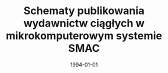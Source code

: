 ---
# Documentation: https://wowchemy.com/docs/managing-content/

title: Schematy publikowania wydawnictw ciągłych w mikrokomputerowym systemie SMAC
subtitle: ''
summary: ''
authors:
- kazienko
tags: []
categories: []
date: '1994-01-01'
lastmod: 2022-10-07T05:47:00Z
featured: false
draft: false

# Featured image
# To use, add an image named `featured.jpg/png` to your page's folder.
# Focal points: Smart, Center, TopLeft, Top, TopRight, Left, Right, BottomLeft, Bottom, BottomRight.
image:
  caption: ''
  focal_point: ''
  preview_only: false

# Projects (optional).
#   Associate this post with one or more of your projects.
#   Simply enter your project's folder or file name without extension.
#   E.g. `projects = ["internal-project"]` references `content/project/deep-learning/index.md`.
#   Otherwise, set `projects = []`.
projects: []
publishDate: '2022-10-07T05:46:59.774864Z'
publication_types:
- '4'
abstract: ''
publication: ''
---